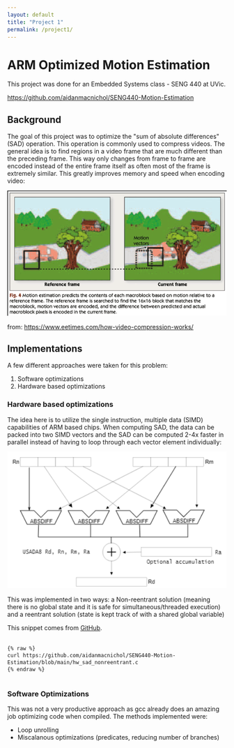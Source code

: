 ```yaml
---
layout: default
title: "Project 1"
permalink: /project1/
---
```


# ARM Optimized Motion Estimation 

This project was done for an Embedded Systems class - SENG 440 at UVic. 

https://github.com/aidanmacnichol/SENG440-Motion-Estimation

## Background
The goal of this project was to optimize the "sum of absolute differences" (SAD) operation. This operation is commonly used to compress videos. The general idea is to find regions in a video frame that are much different than the preceding frame. This way only changes from frame to frame are encoded instead of the entire frame itself as often most of the frame is extremely similar. This greatly improves memory and speed when encoding video:

![motion estimation](/assets/images/motion-estimation.png)

from: https://www.eetimes.com/how-video-compression-works/

## Implementations 
A few different approaches were taken for this problem: 

1. Software optimizations
2. Hardware based optimizations

### Hardware based optimizations 
The idea here is to utilize the single instruction, multiple data (SIMD) capabilities of ARM based chips. When computing SAD, the data can be packed into two SIMD vectors and the SAD can be computed 2-4x faster in parallel instead of having to loop through each vector element individually: 

![ARM SIMD](/assets/images/hw_sad.png)

This was implemented in two ways: a Non-reentrant solution (meaning there is no global state and it is safe for simultaneous/threaded execution) and a reentrant solution (state is kept track of with a shared global variable) 

This snippet comes from [GitHub](https://github.com/aidanmacnichol/SENG440-Motion-Estimation).

<pre>
<code>
{% raw %}
curl https://github.com/aidanmacnichol/SENG440-Motion-Estimation/blob/main/hw_sad_nonreentrant.c
{% endraw %}
</code>
</pre>

### Software Optimizations
This was not a very productive approach as gcc already does an amazing job optimizing code when compiled. The methods implemented were: 
- Loop unrolling
- Miscalanous optimizations (predicates, reducing number of branches)


